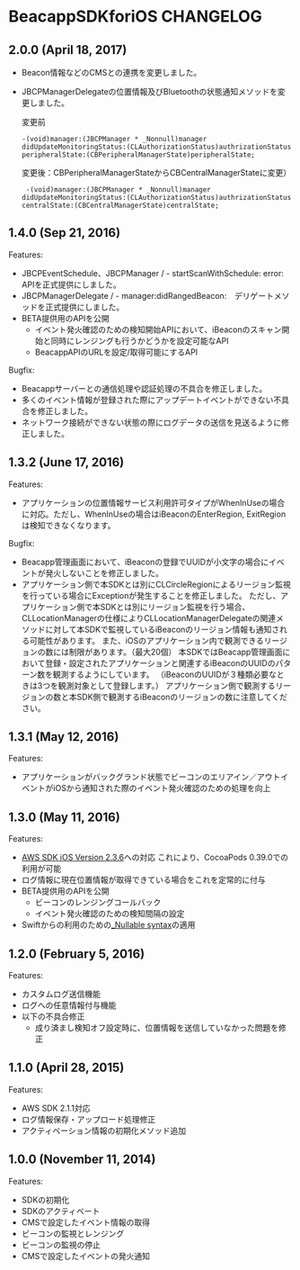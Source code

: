 # BeacappSDKforiOS CHANGELOG
## 2.0.0 (April 18, 2017)
- Beacon情報などのCMSとの連携を変更しました。
- JBCPManagerDelegateの位置情報及びBluetoothの状態通知メソッドを変更しました。

  変更前

      -(void)manager:(JBCPManager * _Nonnull)manager didUpdateMonitoringStatus:(CLAuthorizationStatus)authrizationStatus peripheralState:(CBPeripheralManagerState)peripheralState;

  変更後：CBPeripheralManagerStateからCBCentralManagerStateに変更）

       -(void)manager:(JBCPManager * _Nonnull)manager didUpdateMonitoringStatus:(CLAuthorizationStatus)authrizationStatus centralState:(CBCentralManagerState)centralState;

## 1.4.0 (Sep 21, 2016)
Features:
- JBCPEventSchedule、JBCPManager / - startScanWithSchedule: error:　APIを正式提供にしました。
- JBCPManagerDelegate / - manager:didRangedBeacon:　デリゲートメソッドを正式提供にしました。
- BETA提供用のAPIを公開
  - イベント発火確認のための検知開始APIにおいて、iBeaconのスキャン開始と同時にレンジングも行うかどうかを設定可能なAPI
  - BeacappAPIのURLを設定/取得可能にするAPI

Bugfix:
- Beacappサーバーとの通信処理や認証処理の不具合を修正しました。
- 多くのイベント情報が登録された際にアップデートイベントができない不具合を修正しました。
- ネットワーク接続ができない状態の際にログデータの送信を見送るように修正しました。

## 1.3.2 (June 17, 2016)
Features:
- アプリケーションの位置情報サービス利用許可タイプがWhenInUseの場合に対応。ただし、WhenInUseの場合はiBeaconのEnterRegion, ExitRegionは検知できなくなります。

Bugfix:
- Beacapp管理画面において、iBeaconの登録でUUIDが小文字の場合にイベントが発火しないことを修正しました。
- アプリケーション側で本SDKとは別にCLCircleRegionによるリージョン監視を行っている場合にExceptionが発生することを修正しました。
  ただし、アプリケーション側で本SDKとは別にリージョン監視を行う場合、CLLocationManagerの仕様によりCLLocationManagerDelegateの関連メソッドに対して本SDKで監視しているiBeaconのリージョン情報も通知される可能性があります。
  また、iOSのアプリケーション内で観測できるリージョンの数には制限があります。（最大20個）
  本SDKではBeacapp管理画面において登録・設定されたアプリケーションと関連するiBeaconのUUIDのパターン数を観測するようにしています。
  （iBeaconのUUIDが３種類必要なときは3つを観測対象として登録します。）
  アプリケーション側で観測するリージョンの数と本SDK側で観測するiBeaconのリージョンの数に注意してください。

## 1.3.1 (May 12, 2016)
Features:
- アプリケーションがバックグランド状態でビーコンのエリアイン／アウトイベントがiOSから通知された際のイベント発火確認のための処理を向上

## 1.3.0 (May 11, 2016)
Features:
- [AWS SDK iOS Version 2.3.6](https://github.com/aws/aws-sdk-ios/tree/2.3.6)への対応
これにより、CocoaPods 0.39.0での利用が可能
- ログ情報に現在位置情報が取得できている場合をこれを定常的に付与
- BETA提供用のAPIを公開
  - ビーコンのレンジングコールバック
  - イベント発火確認のための検知間隔の設定
- Swiftからの利用のための[_Nullable syntax](https://developer.apple.com/swift/blog/?id=25)の適用

## 1.2.0 (February 5, 2016)
Features:
- カスタムログ送信機能
- ログへの任意情報付与機能
- 以下の不具合修正
  - 成り済まし検知オフ設定時に、位置情報を送信していなかった問題を修正

## 1.1.0 (April 28, 2015)
Features:
- AWS SDK 2.1.1対応
- ログ情報保存・アップロード処理修正
- アクティベーション情報の初期化メソッド追加

## 1.0.0 (November 11, 2014)
Features:
- SDKの初期化
- SDKのアクティベート
- CMSで設定したイベント情報の取得
- ビーコンの監視とレンジング
- ビーコンの監視の停止
- CMSで設定したイベントの発火通知
